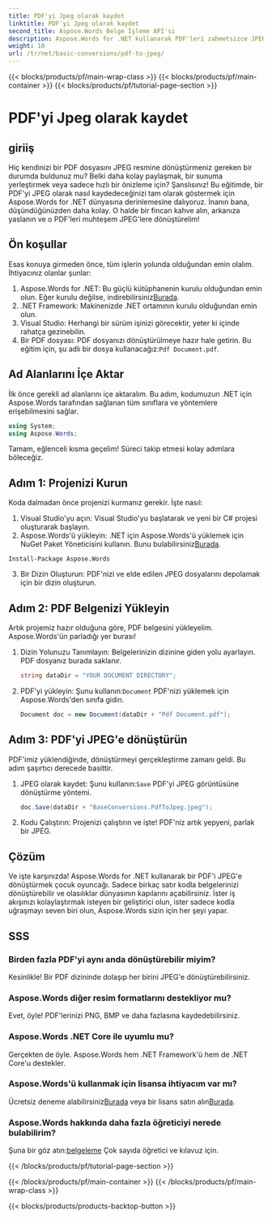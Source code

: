 ```yaml
---
title: PDF'yi Jpeg olarak kaydet
linktitle: PDF'yi Jpeg olarak kaydet
second_title: Aspose.Words Belge İşleme API'si
description: Aspose.Words for .NET kullanarak PDF'leri zahmetsizce JPEG'lere dönüştürün. Örnekler ve SSS içeren ayrıntılı kılavuzumuzu takip edin. Geliştiriciler ve meraklılar için mükemmel.
weight: 10
url: /tr/net/basic-conversions/pdf-to-jpeg/
---
```


{{< blocks/products/pf/main-wrap-class >}}
{{< blocks/products/pf/main-container >}}
{{< blocks/products/pf/tutorial-page-section >}}

# PDF'yi Jpeg olarak kaydet

## giriiş

Hiç kendinizi bir PDF dosyasını JPEG resmine dönüştürmeniz gereken bir durumda buldunuz mu? Belki daha kolay paylaşmak, bir sunuma yerleştirmek veya sadece hızlı bir önizleme için? Şanslısınız! Bu eğitimde, bir PDF'yi JPEG olarak nasıl kaydedeceğinizi tam olarak göstermek için Aspose.Words for .NET dünyasına derinlemesine dalıyoruz. İnanın bana, düşündüğünüzden daha kolay. O halde bir fincan kahve alın, arkanıza yaslanın ve o PDF'leri muhteşem JPEG'lere dönüştürelim!

## Ön koşullar

Esas konuya girmeden önce, tüm işlerin yolunda olduğundan emin olalım. İhtiyacınız olanlar şunlar:

1. Aspose.Words for .NET: Bu güçlü kütüphanenin kurulu olduğundan emin olun. Eğer kurulu değilse, indirebilirsiniz[Burada](https://releases.aspose.com/words/net/).
2. .NET Framework: Makinenizde .NET ortamının kurulu olduğundan emin olun.
3. Visual Studio: Herhangi bir sürüm işinizi görecektir, yeter ki içinde rahatça gezinebilin.
4.  Bir PDF dosyası: PDF dosyanızı dönüştürülmeye hazır hale getirin. Bu eğitim için, şu adlı bir dosya kullanacağız:`Pdf Document.pdf`.

## Ad Alanlarını İçe Aktar

İlk önce gerekli ad alanlarını içe aktaralım. Bu adım, kodumuzun .NET için Aspose.Words tarafından sağlanan tüm sınıflara ve yöntemlere erişebilmesini sağlar.

```csharp
using System;
using Aspose.Words;
```

Tamam, eğlenceli kısma geçelim! Süreci takip etmesi kolay adımlara böleceğiz.

## Adım 1: Projenizi Kurun

Koda dalmadan önce projenizi kurmanız gerekir. İşte nasıl:

1. Visual Studio'yu açın: Visual Studio'yu başlatarak ve yeni bir C# projesi oluşturarak başlayın.
2.  Aspose.Words'ü yükleyin: .NET için Aspose.Words'ü yüklemek için NuGet Paket Yöneticisini kullanın. Bunu bulabilirsiniz[Burada](https://releases.aspose.com/words/net/).

```shell
Install-Package Aspose.Words
```

3. Bir Dizin Oluşturun: PDF'nizi ve elde edilen JPEG dosyalarını depolamak için bir dizin oluşturun.

## Adım 2: PDF Belgenizi Yükleyin

Artık projemiz hazır olduğuna göre, PDF belgesini yükleyelim. Aspose.Words'ün parladığı yer burası!

1. Dizin Yolunuzu Tanımlayın: Belgelerinizin dizinine giden yolu ayarlayın. PDF dosyanız burada saklanır.

    ```csharp
    string dataDir = "YOUR DOCUMENT DIRECTORY";
    ```

2.  PDF'yi yükleyin: Şunu kullanın:`Document` PDF'nizi yüklemek için Aspose.Words'den sınıfa gidin.

    ```csharp
    Document doc = new Document(dataDir + "Pdf Document.pdf");
    ```

## Adım 3: PDF'yi JPEG'e dönüştürün

PDF'imiz yüklendiğinde, dönüştürmeyi gerçekleştirme zamanı geldi. Bu adım şaşırtıcı derecede basittir.

1.  JPEG olarak kaydet: Şunu kullanın:`Save` PDF'yi JPEG görüntüsüne dönüştürme yöntemi.

    ```csharp
    doc.Save(dataDir + "BaseConversions.PdfToJpeg.jpeg");
    ```

2. Kodu Çalıştırın: Projenizi çalıştırın ve işte! PDF'niz artık yepyeni, parlak bir JPEG.

## Çözüm

Ve işte karşınızda! Aspose.Words for .NET kullanarak bir PDF'i JPEG'e dönüştürmek çocuk oyuncağı. Sadece birkaç satır kodla belgelerinizi dönüştürebilir ve olasılıklar dünyasının kapılarını açabilirsiniz. İster iş akışınızı kolaylaştırmak isteyen bir geliştirici olun, ister sadece kodla uğraşmayı seven biri olun, Aspose.Words sizin için her şeyi yapar.

## SSS

### Birden fazla PDF'yi aynı anda dönüştürebilir miyim?
Kesinlikle! Bir PDF dizininde dolaşıp her birini JPEG'e dönüştürebilirsiniz.

### Aspose.Words diğer resim formatlarını destekliyor mu?
Evet, öyle! PDF'lerinizi PNG, BMP ve daha fazlasına kaydedebilirsiniz.

### Aspose.Words .NET Core ile uyumlu mu?
Gerçekten de öyle. Aspose.Words hem .NET Framework'ü hem de .NET Core'u destekler.

### Aspose.Words'ü kullanmak için lisansa ihtiyacım var mı?
 Ücretsiz deneme alabilirsiniz[Burada](https://releases.aspose.com/) veya bir lisans satın alın[Burada](https://purchase.aspose.com/buy).

### Aspose.Words hakkında daha fazla öğreticiyi nerede bulabilirim?
 Şuna bir göz atın:[belgeleme](https://reference.aspose.com/words/net/) Çok sayıda öğretici ve kılavuz için.

{{< /blocks/products/pf/tutorial-page-section >}}

{{< /blocks/products/pf/main-container >}}
{{< /blocks/products/pf/main-wrap-class >}}

{{< blocks/products/products-backtop-button >}}
